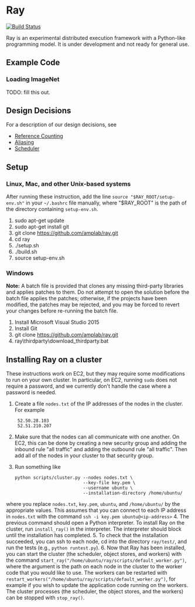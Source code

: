 # Ray

[![Build Status](https://travis-ci.org/amplab/ray.svg?branch=master)](https://travis-ci.org/amplab/ray)

Ray is an experimental distributed execution framework with a Python-like
programming model. It is under development and not ready for general use.

## Example Code

### Loading ImageNet
TODO: fill this out.

## Design Decisions

For a description of our design decisions, see

- [Reference Counting](doc/reference-counting.md)
- [Aliasing](doc/aliasing.md)
- [Scheduler](doc/scheduler.md)

## Setup

### Linux, Mac, and other Unix-based systems

After running these instruction, add the line `source "$RAY_ROOT/setup-env.sh"` in your `~/.bashrc` file manually, where "$RAY_ROOT" is the path of the directory containing `setup-env.sh`.

1. sudo apt-get update
2. sudo apt-get install git
3. git clone https://github.com/amplab/ray.git
4. cd ray
5. ./setup.sh
6. ./build.sh
7. source setup-env.sh

### Windows

**Note:** A batch file is provided that clones any missing third-party libraries and applies patches to them.
Do not attempt to open the solution before the batch file applies the patches; otherwise, if the projects have been modified, the patches may be rejected, and you may be forced to revert your changes before re-running the batch file.

1. Install Microsoft Visual Studio 2015
2. Install Git
3. git clone https://github.com/amplab/ray.git
4. ray\thirdparty\download_thirdparty.bat

## Installing Ray on a cluster

These instructions work on EC2, but they may require some modifications to run
on your own cluster. In particular, on EC2, running `sudo` does not require a
password, and we currently don't handle the case where a password is needed.

1. Create a file `nodes.txt` of the IP addresses of the nodes in the cluster.
For example

        52.50.28.103
        52.51.210.207
2. Make sure that the nodes can all communicate with one another. On EC2, this
can be done by creating a new security group and adding the inbound rule "all
traffic" and adding the outbound rule "all traffic". Then add all of the nodes
in your cluster to that security group.

3. Run something like
    ```
    python scripts/cluster.py --nodes nodes.txt \
                              --key-file key.pem \
                              --username ubuntu \
                              --installation-directory /home/ubuntu/
    ```
where you replace `nodes.txt`, `key.pem`, `ubuntu`, and `/home/ubuntu/` by the
appropriate values. This assumes that you can connect to each IP address in
`nodes.txt` with the command
    ```
    ssh -i key.pem ubuntu@<ip-address>
    ```
4. The previous command should open a Python interpreter. To install Ray on the
cluster, run `install_ray()` in the interpreter. The interpreter should block
until the installation has completed.
5. To check that the installation succeeded, you can ssh to each node, cd into
the directory `ray/test/`, and run the tests (e.g., `python runtest.py`).
6. Now that Ray has been installed, you can start the cluster (the scheduler,
object stores, and workers) with the command
`start_ray("/home/ubuntu/ray/scripts/default_worker.py")`, where the argument is
the path on each node in the cluster to the worker code that you would like to
use. The workers can be restarted with
`restart_workers("/home/ubuntu/ray/scripts/default_worker.py")`, for example if
you wish to update the application code running on the workers. The cluster
processes (the scheduler, the object stores, and the workers) can be stopped
with `stop_ray()`.
